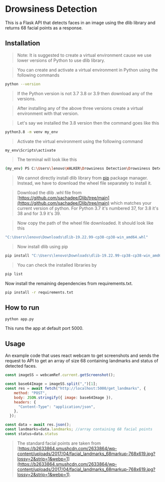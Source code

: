 # Drowsiness Detection

This is a Flask API that detects faces in an image using the dlib library and returns 68 facial points as a response.

## Installation

>Note: It is suggested to create a virtual environment cause we use lower versions of Python to use dlib library.

>You can create and activate a virtual environment in Python using the following commands
```bash
python --version
```

>If the Python version is not 3.7 3.8 or 3.9 then download any of the versions.

>After installing any of the above three versions create a virtual environment with that version.

>Let's say we installed the 3.8 version then the command goes like this

```bash
python3.8 -m venv my_env
```

>Activate the virtual environment using the following command
```bash
my_env\Scripts\activate
```
>The terminal will look like this
```bash
(my_env) PS C:\Users\lenovo\WALKER\Drowsiness Detection\Drowsiness Detection Flask API>
```

> We cannot directly install dlib library from [pip](https://pip.pypa.io/en/stable/) package manager. Instead, we have to download the wheel file separately to install it.

>Download the dlib .whl file from [https://github.com/sachadee/Dlib/tree/main](https://github.com/sachadee/Dlib/tree/main) which matches your current version of python. For Python 3.7 it's numbered 37, for 3.8 it's 38 and for 3.9 it's 39.

>Now copy the path of the wheel file downloaded. It should look like this
```bash
"C:\Users\lenovo\Downloads\dlib-19.22.99-cp38-cp38-win_amd64.whl"
```
>Now install dlib using pip
```bash
pip install "C:\Users\lenovo\Downloads\dlib-19.22.99-cp38-cp38-win_amd64.whl"
```

> You can check the installed libraries by
```bash
pip list
```

Now install the remaining dependencies from requirements.txt.

```bash
pip install -r requirements.txt
```

## How to run
```bash
python app.py
```
This runs the app at default port 5000.


## Usage
An example code that uses react webcam to get screenshots and sends the request to API to get an array of size 68 containing landmarks and status of detected faces.

```javascript
const imageSS = webcamRef.current.getScreenshot();

const base64Image = imageSS.split(",")[1];
const res = await fetch("http://localhost:5000/get_landmarks", {
    method: "POST",
    body: JSON.stringify({ image: base64Image }),
    headers: {
      "Content-Type": "application/json",
    },
  });

const data = await res.json();
const landmarks=data.landmarks; //array containing 68 facial points
const status=data.status
```

> The standard facial points are taken from
[https://b2633864.smushcdn.com/2633864/wp-content/uploads/2017/04/facial_landmarks_68markup-768x619.jpg?lossy=2&strip=1&webp=1](https://b2633864.smushcdn.com/2633864/wp-content/uploads/2017/04/facial_landmarks_68markup-768x619.jpg?lossy=2&strip=1&webp=1).
